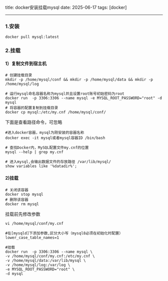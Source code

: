 title: docker安装挂载mysql
date: 2025-06-17
tags: [docker]

---

### 1.安装

```shell
docker pull mysql:latest
```

### 2.挂载

#### 1）复制文件到宿主机

```shell
# 创建挂载目录
mkdir -p /home/mysql/conf && mkdir -p /home/mysql/data && mkdir -p /home/mysql/log
```

```shell
# 运行mysql命名容器名称为mysql并且设置root账号初始密码为root
docker run  -p 3306:3306 --name mysql -e MYSQL_ROOT_PASSWORD="root" -d mysql
# 将容器的配置复制到挂载目录
docker cp mysql:/etc/my.cnf /home/mysql/conf/
```

下面是查看路径命令，可忽略

```shell
#进入docker容器，mysql为刚安装的容器名称
docker exec -it mysql或者mysql容器ID /bin/bash
 
# 查找Docker内，MySQL配置文件my.cnf的位置
mysql --help | grep my.cnf
 
# 进入mysql,会输出数据文件的存放路径 /var/lib/mysql/
show variables like '%datadir%';
```

#### 2)挂载

```shell
# 关闭该容器
docker stop mysql
# 删除该容器
docker rm mysql
```

挂载前先修改参数

```shell
vi /home/mysql/conf/my.cnf

#在[mysqld]下添加参数,区分大小写（mysql8必须在初始化时配置）
lower_case_table_names=1
```

```shell
#挂载
docker run  -p 3306:3306 --name mysql \
-v /home/mysql/conf/my.cnf:/etc/my.cnf \
-v /home/mysql/data:/var/lib/mysql \
-v /home/mysql/log:/var/log \
-e MYSQL_ROOT_PASSWORD="root" \
-d mysql
```

